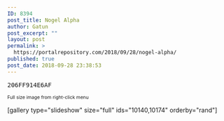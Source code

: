 ```yaml
---
ID: 8394
post_title: Nogel Alpha
author: Gatun
post_excerpt: ""
layout: post
permalink: >
  https://portalrepository.com/2018/09/28/nogel-alpha/
published: true
post_date: 2018-09-28 23:38:53
---
```

<pre>206FF914E6AF</pre>
<span style="font-size: 8pt">Full size image from right-click menu</span>

[gallery type="slideshow" size="full" ids="10140,10174" orderby="rand"]

&nbsp;